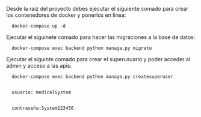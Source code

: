 Desde la raiz del proyecto debes ejecutar el siguiente comado para crear los contenedores de docker y ponerlos en linea:

      docker-compose up -d
      
Ejecutar el siguinete comado para hacer las migraciones a la base de datos:

      docker-compose exec backend python manage.py migrate
  
Ejecutar el siguinte comado para crear el superusuario y poder acceder al admin y acceso a las apis:

      docker-compose exec backend python manage.py createsuperuser


      usuario: medicalSystem


      contraseña:System123456
